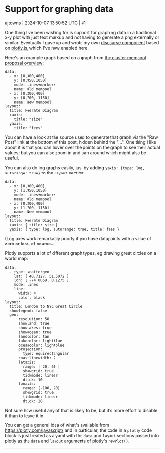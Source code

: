 # Support for graphing data

ajtowns | 2024-10-07 13:50:52 UTC | #1

One thing I've been wishing for is support for graphing data in a traditional x-y plot with just text markup and not having to generate a png externally or similar. Eventually I gave up and wrote my own [discourse component](https://github.com/ajtowns/discourse-plotly-theme-component) based on [plotly.js](https://github.com/plotly/plotly.js/), which I've now enabled here.

Here's an example graph based on a graph from [the cluster mempool proposal overview](https://delvingbitcoin.org/t/an-overview-of-the-cluster-mempool-proposal/393):

```plotly
data:
  - x: [0,300,400]
    y: [0,950,1050]
    mode: lines+markers
    name: Old mempool
  - x: [0,200,400]
    y: [0,700, 1150]
    name: New mempool
layout:
  title: Feerate Diagram
  xaxis:
    title: "size"
  yaxis:
    title: "fees"
```

You can have a look at the source used to generate that graph via the "Raw Post" link at the bottom of this post, hidden behind the "...". One thing I like about it is that you can hover over the points on the graph to see their actual values; but you can also zoom in and pan around which might also be useful.

You can also do log graphs easily, just by adding `yaxis: {type: log, autorange: true}` to the `layout` section:

```plotly
data:
  - x: [0,300,400]
    y: [1,950,1050]
    mode: lines+markers
    name: Old mempool
  - x: [0,200,400]
    y: [1,700, 1150]
    name: New mempool
layout:
  title: Feerate Diagram
  xaxis: { title: size }
  yaxis: { type: log, autorange: true, title: fees }
```

(Log axes work remarkably poorly if you have datapoints with a value of zero or less, of course...)

Plotly supports a lot of different graph types, eg drawing great circles on a world map:

```plotly
data:
  - type: scattergeo    
    lat: [ 40.7127, 51.5072 ]
    lon: [ -74.0059, 0.1275 ]
    mode: lines
    line:
      width: 4
      color: black
layout:
  title: London to NYC Great Circle
  showlegend: false
  geo:
      resolution: 50
      showland: true
      showlakes: true
      showocean: true
      landcolor: tan
      lakecolor: lightblue
      oceancolor: lightblue
      projection:
        type: equirectangular
      coastlinewidth: 2
      lataxis:
        range: [ 20, 60 ]
        showgrid: true
        tickmode: linear
        dtick: 10
      lonaxis:
        range: [-100, 20]
        showgrid: true
        tickmode: linear
        dtick: 20
```

Not sure how useful any of that is likely to be, but it's more effort to disable it than to leave it in.

You can get a general idea of what's available from https://plotly.com/javascript/ and in particular, the code in a `plotly` code block is just treated as a yaml with the `data` and `layout` sections passed into plotly as the `data` and `layout` arguments of plotly's `newPlot()`.

-------------------------

